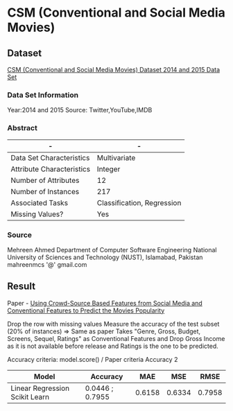 # CSM (Conventional and Social Media Movies)

## Dataset

[CSM (Conventional and Social Media Movies) Dataset 2014 and 2015 Data Set](https://archive.ics.uci.edu/ml/datasets/CSM+%28Conventional+and+Social+Media+Movies%29+Dataset+2014+and+2015)

### Data Set Information

Year:2014 and 2015
Source: Twitter,YouTube,IMDB

### Abstract

-|-
-|-
Data Set Characteristics |Multivariate
Attribute Characteristics|Integer
Number of Attributes     |12
Number of Instances      |217
Associated Tasks         |Classification, Regression
Missing Values?          |Yes

### Source

Mehreen Ahmed
Department of Computer Software Engineering
National University of Sciences and Technology (NUST),
Islamabad, Pakistan
mahreenmcs '@' gmail.com

## Result

Paper - [Using Crowd-Source Based Features from Social Media and Conventional Features to Predict the Movies Popularity](https://www.computer.org/csdl/proceedings/smartcity/2015/1893/00/1893a273-abs.html)

Drop the row with missing values
Measure the accuracy of the test subset (20% of instances) => Same as paper
Takes "Genre, Gross, Budget, Screens, Sequel, Ratings" as Conventional Features
and Drop Gross Income as it is not available before release
and Ratings is the one to be predicted.

Accuracy criteria:
model.score() / Paper criteria Accuracy 2

Model                         |Accuracy       |MAE   |MSE   |RMSE
------------------------------|---------------|------|------|------
Linear Regression Scikit Learn|0.0446 ; 0.7955|0.6158|0.6334|0.7958
